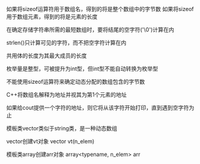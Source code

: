 如果将sizeof运算符用于数组名，得到的将是整个数组中的字节数
如果将sizeof用于数组元素，得到的将是元素的长度

在确定存储字符串所需的最短数组时，要将结尾的空字符('\0')计算在内

strlen()只计算可见的字符，而不把空字符计算在内

共用体的长度为其最大成员的长度

枚举量是整型，可被提升为int型，但int型不能自动转换为枚举型

不能使用sizeof运算符来确定动态分配的数组包含的字节数

C++将数组名解释为地址并视其为第1个元素的地址

如果给cout提供一个字符的地址，则它将从该字符开始打印，直到遇到空字符为止

模板类vector类似于string类，是一种动态数组

vector创建vt对象
vector<typename> vt(n_elem)

模板类array创建arr对象
array<typename, n_elem> arr